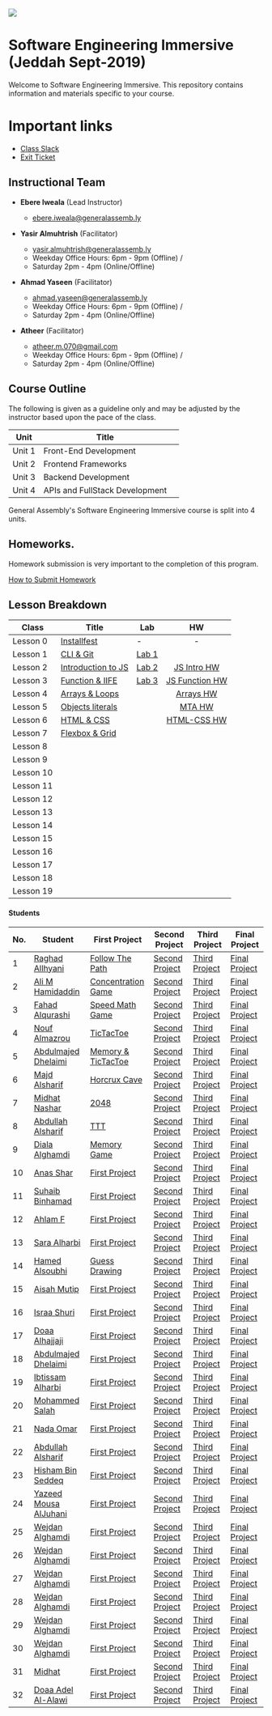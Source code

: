 # ![](https://ga-dash.s3.amazonaws.com/production/assets/logo-9f88ae6c9c3871690e33280fcf557f33.png) 
# Software Engineering Immersive (Jeddah Sept-2019)
Welcome to Software Engineering Immersive. This repository contains information and materials specific to your course.

# Important links
- [Class Slack](https://miskacademy.slack.com/messages/CMT659MKM)
- [Exit Ticket](https://google.com/)


## Instructional Team
- **Ebere Iweala** (Lead Instructor)
  - [ebere.iweala@generalassemb.ly](mailto:ebere.iweala@generalassemb.ly)

- **Yasir Almuhtrish** (Facilitator)
  - [yasir.almuhtrish@generalassemb.ly](mailto:yasir.almuhtrish@generalassemb.ly)
  - Weekday Office Hours: 6pm - 9pm (Offline) / 
  - Saturday 2pm - 4pm (Online/Offline)

- **Ahmad Yaseen** (Facilitator)
  - [ahmad.yaseen@generalassemb.ly](mailto:ahmad.yaseen@generalassemb.ly)
  - Weekday Office Hours: 6pm - 9pm (Offline) / 
  - Saturday 2pm - 4pm (Online/Offline)
  
- **Atheer** (Facilitator)
  - [atheer.m.070@gmail.com](mailto:atheer.m.070@gmail.com)
  - Weekday Office Hours: 6pm - 9pm (Offline) /
  - Saturday 2pm - 4pm (Online/Offline)

## Course Outline
The following is given as a guideline only and may be adjusted by the instructor based upon the pace of the class.

| Unit | Title ||
| --- | --- |  ---|
| Unit 1 | Front-End Development  |  |
| Unit 2 | Frontend Frameworks |  |
| Unit 3 |  Backend Development | |
| Unit 4 | APIs and FullStack Development | |   


General Assembly's Software Engineering Immersive course  is split into 4 units.

## Homeworks.
Homework submission is very important to the completion of this program. 

[How to Submit Homework](homework_submission/README.md) 

## Lesson Breakdown

| Class | Title | Lab | HW |
| --- | --- | --- | :---: | 
| Lesson 0 | [Installfest](https://github.com/SEI2-jeddah/installfest) | - | - | |
| Lesson 1 | [CLI & Git  ](https://github.com/SEI2-jeddah/w01d01) | [Lab 1](https://github.com/FEWD-Jeddah/week-01-Lab-01)| | |
| Lesson 2 | [Introduction to JS ](https://github.com/SEI2-jeddah/w01d02) |[Lab 2](https://github.com/SEI2-jeddah/w01d02-finallab)| [JS Intro HW](https://github.com/SEI2-jeddah/hw-week1-day2-javascript) | |
| Lesson 3 | [Function & IIFE ](https://github.com/SEI2-jeddah/w01d03) |[Lab 3](https://github.com/SEI2-jeddah/w01d03/blob/master/Lab/BankAccount.md)| [JS Function HW](https://github.com/SEI2-jeddah/hw-week1-day3-js-functions) | |
| Lesson 4 | [Arrays & Loops](https://github.com/SEI2-jeddah/w01d04) || [Arrays HW](https://github.com/SEI2-jeddah/hw-week1-day4-js-array) | |
| Lesson 5 | [Objects literals](https://github.com/SEI2-jeddah/w01d05) || [MTA HW](https://github.com/SEI2-jeddah/hw-week1-day5-MTA) | |
| Lesson 6 | [HTML & CSS](https://github.com/SEI2-jeddah/w02d01)|| [HTML-CSS HW](https://github.com/SEI2-jeddah/hw-week2-day1-CSS-HTML) | |
| Lesson 7 | [Flexbox & Grid](https://github.com/SEI2-jeddah/w02d02) ||  | |
| Lesson 8 |  ||  | |
| Lesson 9 |  ||  | |
| Lesson 10 |  || | |
| Lesson 11 |  ||  | |
| Lesson 12 |  ||  | |
| Lesson 13 |  ||  | |
| Lesson 14 |  ||  | |
| Lesson 15 |  ||  | |
| Lesson 16 |  ||  | |
| Lesson 17 |  ||  | |
| Lesson 18 |  ||  | |
| Lesson 19 |  ||  | |


#### Students

| No. | Student | First Project | Second Project | Third Project |Final Project |
|---  | ---     | ---      | ---      |  ---      |  ---      | 
|1    | [Raghad Allhyani](https://github.com/1Raghad1/) | [Follow The Path](https://1raghad1.github.io/FollowThePath/) | [Second Project](https://github.io/)| [Third Project](https://github.io/)|[Final Project](https://github.io/) | 
|2    | [Ali M Hamidaddin](https://github.com/Ali-hd/Project-1-Concentration_game) | [Concentration Game](https://ali-hd.github.io/Project-1-Concentration_game/) | [Second Project](https://github.io/)| [Third Project](https://github.io/)|[Final Project](https://github.io/) | 
|3    | [Fahad Alqurashi](https://github.com/Fah11ad/) | [Speed Math Game](https://fah11ad.github.io/Project-1---Speed-Math-Game/) | [Second Project](https://github.io/)| [Third Project](https://github.io/)|[Final Project](https://github.io/) | 
|4    | [Nouf Almazrou](https://github.com/noufalmazrou) | [TicTacToe](https://noufalmazrou.github.io/game/) | [Second Project](https://github.io/)| [Third Project](https://github.io/)|[Final Project](https://github.io/) | 
|5    | [Abdulmajed Dhelaimi](https://github.com/) | [Memory & TicTacToe](https://adhelaimi.github.io/project1/) | [Second Project](https://github.io/)| [Third Project](https://github.io/adhelaimi)|[Final Project](https://github.io/) | 
|6    | [Majd Alsharif](https://github.com/majdalsharif) | [Horcrux Cave](https://majdalsharif.github.io/horcrux_cave//) | [Second Project](https://github.io/)| [Third Project](https://github.io/)|[Final Project](https://github.io/) | 
|7    | [Midhat Nashar](https://github.com/midhatn) | [2048](https://midhatn.github.io/GA-2048/) | [Second Project](https://github.io/)| [Third Project](https://github.io/)|[Final Project](https://github.io/) | 
|8    | [Abdullah Alsharif](https://github.com/aalsharif93) | [TTT](https://aalsharif93.github.io/TTTGame-SEI-/) | [Second Project](https://github.io/)| [Third Project](https://github.io/)|[Final Project](https://github.io/) | 
|9    | [Diala Alghamdi ](https://github.com/dialaj) | [Memory Game](https://dialaj.github.io/game/) | [Second Project](https://github.io/)| [Third Project](https://github.io/)|[Final Project](https://github.io/) | 
|10    | [Anas Shar](https://github.com/) | [First Project](https://github.io/) | [Second Project](https://github.io/)| [Third Project](https://github.io/)|[Final Project](https://github.io/) | 
|11    | [Suhaib Binhamad](https://github.com/) | [First Project](https://github.io/) | [Second Project](https://github.io/)| [Third Project](https://github.io/)|[Final Project](https://github.io/) | 
|12    | [Ahlam F](https://github.com/) | [First Project](https://github.io/) | [Second Project](https://github.io/)| [Third Project](https://github.io/)|[Final Project](https://github.io/) | 
|13    | [Sara Alharbi](https://github.com/) | [First Project](https://github.io/) | [Second Project](https://github.io/)| [Third Project](https://github.io/)|[Final Project](https://github.io/) | 
|14    | [Hamed Alsoubhi](https://github.com/) | [Guess Drawing](https://bosheca.github.io/GuessDrawing/) | [Second Project](https://github.io/)| [Third Project](https://github.io/)|[Final Project](https://github.io/) | 
|15    | [Aisah Mutip](https://github.com/) | [First Project](https://github.io/) | [Second Project](https://github.io/)| [Third Project](https://github.io/)|[Final Project](https://github.io/) | 
|16    | [Israa Shuri](https://github.com/) | [First Project](https://github.io/) | [Second Project](https://github.io/)| [Third Project](https://github.io/)|[Final Project](https://github.io/) | 
|17    | [Doaa Alhajjaji](https://github.com/) | [First Project](https://github.io/) | [Second Project](https://github.io/)| [Third Project](https://github.io/)|[Final Project](https://github.io/) | 
|18    | [Abdulmajed Dhelaimi](https://github.com/) | [First Project](https://github.io/) | [Second Project](https://github.io/)| [Third Project](https://github.io/)|[Final Project](https://github.io/) | 
|19    | [Ibtissam Alharbi](https://github.com/) | [First Project](https://github.io/) | [Second Project](https://github.io/)| [Third Project](https://github.io/)|[Final Project](https://github.io/) | 
|20    | [Mohammed Salah](https://github.com/) | [First Project](https://github.io/) | [Second Project](https://github.io/)| [Third Project](https://github.io/)|[Final Project](https://github.io/) | 
|21    | [Nada Omar](https://github.com/) | [First Project](https://github.io/) | [Second Project](https://github.io/)| [Third Project](https://github.io/)|[Final Project](https://github.io/) | 
|22    | [Abdullah Alsharif](https://github.com/) | [First Project](https://github.io/) | [Second Project](https://github.io/)| [Third Project](https://github.io/)|[Final Project](https://github.io/) | 
|23    | [Hisham Bin Seddeq](https://github.com/) | [First Project](https://github.io/) | [Second Project](https://github.io/)| [Third Project](https://github.io/)|[Final Project](https://github.io/) | 
|24    | [Yazeed Mousa AlJuhani](https://github.com/) | [First Project](https://github.io/) | [Second Project](https://github.io/)| [Third Project](https://github.io/)|[Final Project](https://github.io/) | 
|25    | [Wejdan Alghamdi](https://github.com/) | [First Project](https://github.io/) | [Second Project](https://github.io/)| [Third Project](https://github.io/)|[Final Project](https://github.io/) | 
|26    | [Wejdan Alghamdi](https://github.com/) | [First Project](https://github.io/) | [Second Project](https://github.io/)| [Third Project](https://github.io/)|[Final Project](https://github.io/) | 
|27    | [Wejdan Alghamdi](https://github.com/) | [First Project](https://github.io/) | [Second Project](https://github.io/)| [Third Project](https://github.io/)|[Final Project](https://github.io/) | 
|28    | [Wejdan Alghamdi](https://github.com/) | [First Project](https://github.io/) | [Second Project](https://github.io/)| [Third Project](https://github.io/)|[Final Project](https://github.io/) | 
|29    | [Wejdan Alghamdi](https://github.com/) | [First Project](https://github.io/) | [Second Project](https://github.io/)| [Third Project](https://github.io/)|[Final Project](https://github.io/) | 
|30    | [Wejdan Alghamdi](https://github.com/) | [First Project](https://github.io/) | [Second Project](https://github.io/)| [Third Project](https://github.io/)|[Final Project](https://github.io/) | 
|31    | [Midhat](https://github.com/) | [First Project](https://github.io/) | [Second Project](https://github.io/)| [Third Project](https://github.io/)|[Final Project](https://github.io/) | 
|32    | [Doaa Adel Al-Alawi](https://github.com/) | [First Project](https://github.io/) | [Second Project](https://github.io/)| [Third Project](https://github.io/)|[Final Project](https://github.io/) | 

